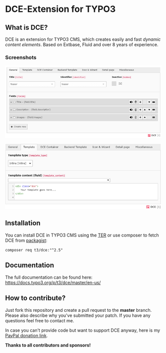 # DCE-Extension for TYPO3

## What is DCE?

DCE is an extension for TYPO3 CMS, which creates easily and fast *dynamic content elements*.
Based on Extbase, Fluid and over 8 years of experience.


### Screenshots

![DCE General Configuration](Documentation/FirstSteps/Images/first-dce.png "DCE General Configuration")

![Inline Templating in DCE](Documentation/FirstSteps/Images/template-default.png "Inline Templating in DCE")


## Installation

You can install DCE in TYPO3 CMS using the [TER](https://extensions.typo3.org/extension/dce/) 
or use composer to fetch DCE from [packagist](https://packagist.org/packages/t3/dce):

```
composer req t3/dce:"^2.5"
```


## Documentation

The full documentation can be found here: https://docs.typo3.org/p/t3/dce/master/en-us/


## How to contribute?

Just fork this repository and create a pull request to the **master** branch.
Please also describe why you've submitted your patch. If you have any questions feel free to contact me.

In case you can't provide code but want to support DCE anyway, here is my [PayPal donation link](https://www.paypal.com/cgi-bin/webscr?cmd=_s-xclick&hosted_button_id=2DCCULSKFRZFU).

**Thanks to all contributors and sponsors!**
